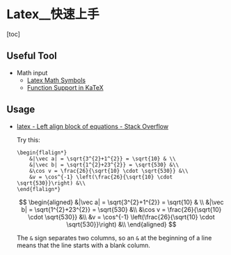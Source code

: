 # Latex__快速上手

<!-- toc --> 
[toc]


## Useful Tool
* Math input
    * [Latex Math Symbols](http://web.ift.uib.no/Teori/KURS/WRK/TeX/symALL.html)
    * [Function Support in KaTeX](https://khan.github.io/KaTeX/function-support.html)

## Usage

- [latex - Left align block of equations - Stack Overflow](https://stackoverflow.com/questions/2632628/left-align-block-of-equations)

    Try this:

    ```latex=
    \begin{flalign*}
        &|\vec a| = \sqrt{3^{2}+1^{2}} = \sqrt{10} & \\
        &|\vec b| = \sqrt{1^{2}+23^{2}} = \sqrt{530} &\\ 
        &\cos v = \frac{26}{\sqrt{10} \cdot \sqrt{530}} &\\
        &v = \cos^{-1} \left(\frac{26}{\sqrt{10} \cdot \sqrt{530}}\right) &\\
    \end{flalign*}

    ```
    
    $$
    \begin{aligned}
        &|\vec a| = \sqrt{3^{2}+1^{2}} = \sqrt{10} & \\
        &|\vec b| = \sqrt{1^{2}+23^{2}} = \sqrt{530} &\\ 
        &\cos v = \frac{26}{\sqrt{10} \cdot \sqrt{530}} &\\
        &v = \cos^{-1} \left(\frac{26}{\sqrt{10} \cdot \sqrt{530}}\right) &\\
    \end{aligned}
    $$

    The `&` sign separates two columns, so an `&` at the beginning of a line means that the line starts with a blank column.
